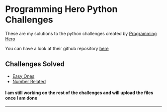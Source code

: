 # Programming Hero Python Challenges

These are my solutions to the python challenges created by <a href="https://github.com/ProgrammingHero1">Programming Hero</a>

You can have a look at their github repository <a href="https://github.com/ProgrammingHero1/100-plus-python-coding-problems-with-solutions">here</a>

## Challenges Solved

* <a href="https://github.com/arav06/programming-hero-python-challenges/tree/main/easy-ones">Easy Ones</a>
* <a href="https://github.com/arav06/programming-hero-python-challenges">Number Related</a>

#### I am still working on the rest of the challenges and will upload the files once I am done

****
